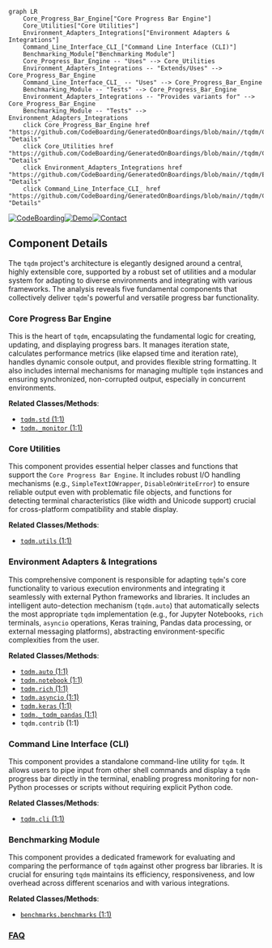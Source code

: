 ```mermaid
graph LR
    Core_Progress_Bar_Engine["Core Progress Bar Engine"]
    Core_Utilities["Core Utilities"]
    Environment_Adapters_Integrations["Environment Adapters & Integrations"]
    Command_Line_Interface_CLI_["Command Line Interface (CLI)"]
    Benchmarking_Module["Benchmarking Module"]
    Core_Progress_Bar_Engine -- "Uses" --> Core_Utilities
    Environment_Adapters_Integrations -- "Extends/Uses" --> Core_Progress_Bar_Engine
    Command_Line_Interface_CLI_ -- "Uses" --> Core_Progress_Bar_Engine
    Benchmarking_Module -- "Tests" --> Core_Progress_Bar_Engine
    Environment_Adapters_Integrations -- "Provides variants for" --> Core_Progress_Bar_Engine
    Benchmarking_Module -- "Tests" --> Environment_Adapters_Integrations
    click Core_Progress_Bar_Engine href "https://github.com/CodeBoarding/GeneratedOnBoardings/blob/main//tqdm/Core_Progress_Bar_Engine.md" "Details"
    click Core_Utilities href "https://github.com/CodeBoarding/GeneratedOnBoardings/blob/main//tqdm/Core_Utilities.md" "Details"
    click Environment_Adapters_Integrations href "https://github.com/CodeBoarding/GeneratedOnBoardings/blob/main//tqdm/Environment_Adapters_Integrations.md" "Details"
    click Command_Line_Interface_CLI_ href "https://github.com/CodeBoarding/GeneratedOnBoardings/blob/main//tqdm/Command_Line_Interface_CLI_.md" "Details"
```
[![CodeBoarding](https://img.shields.io/badge/Generated%20by-CodeBoarding-9cf?style=flat-square)](https://github.com/CodeBoarding/CodeBoarding)[![Demo](https://img.shields.io/badge/Try%20our-Demo-blue?style=flat-square)](https://www.codeboarding.org/demo)[![Contact](https://img.shields.io/badge/Contact%20us%20-%20contact@codeboarding.org-lightgrey?style=flat-square)](mailto:contact@codeboarding.org)

## Component Details

The `tqdm` project's architecture is elegantly designed around a central, highly extensible core, supported by a robust set of utilities and a modular system for adapting to diverse environments and integrating with various frameworks. The analysis reveals five fundamental components that collectively deliver `tqdm`'s powerful and versatile progress bar functionality.

### Core Progress Bar Engine
This is the heart of `tqdm`, encapsulating the fundamental logic for creating, updating, and displaying progress bars. It manages iteration state, calculates performance metrics (like elapsed time and iteration rate), handles dynamic console output, and provides flexible string formatting. It also includes internal mechanisms for managing multiple `tqdm` instances and ensuring synchronized, non-corrupted output, especially in concurrent environments.


**Related Classes/Methods**:

- <a href="https://github.com/tqdm/tqdm/blob/master/tqdm/std.py#L1-L1" target="_blank" rel="noopener noreferrer">`tqdm.std` (1:1)</a>
- <a href="https://github.com/tqdm/tqdm/blob/master/tqdm/_monitor.py#L1-L1" target="_blank" rel="noopener noreferrer">`tqdm._monitor` (1:1)</a>


### Core Utilities
This component provides essential helper classes and functions that support the `Core Progress Bar Engine`. It includes robust I/O handling mechanisms (e.g., `SimpleTextIOWrapper`, `DisableOnWriteError`) to ensure reliable output even with problematic file objects, and functions for detecting terminal characteristics (like width and Unicode support) crucial for cross-platform compatibility and stable display.


**Related Classes/Methods**:

- <a href="https://github.com/tqdm/tqdm/blob/master/tqdm/utils.py#L1-L1" target="_blank" rel="noopener noreferrer">`tqdm.utils` (1:1)</a>


### Environment Adapters & Integrations
This comprehensive component is responsible for adapting `tqdm`'s core functionality to various execution environments and integrating it seamlessly with external Python frameworks and libraries. It includes an intelligent auto-detection mechanism (`tqdm.auto`) that automatically selects the most appropriate `tqdm` implementation (e.g., for Jupyter Notebooks, `rich` terminals, `asyncio` operations, Keras training, Pandas data processing, or external messaging platforms), abstracting environment-specific complexities from the user.


**Related Classes/Methods**:

- <a href="https://github.com/tqdm/tqdm/blob/master/tqdm/auto.py#L1-L1" target="_blank" rel="noopener noreferrer">`tqdm.auto` (1:1)</a>
- <a href="https://github.com/tqdm/tqdm/blob/master/tqdm/notebook.py#L1-L1" target="_blank" rel="noopener noreferrer">`tqdm.notebook` (1:1)</a>
- <a href="https://github.com/tqdm/tqdm/blob/master/tqdm/rich.py#L1-L1" target="_blank" rel="noopener noreferrer">`tqdm.rich` (1:1)</a>
- <a href="https://github.com/tqdm/tqdm/blob/master/tqdm/asyncio.py#L1-L1" target="_blank" rel="noopener noreferrer">`tqdm.asyncio` (1:1)</a>
- <a href="https://github.com/tqdm/tqdm/blob/master/tqdm/keras.py#L1-L1" target="_blank" rel="noopener noreferrer">`tqdm.keras` (1:1)</a>
- <a href="https://github.com/tqdm/tqdm/blob/master/tqdm/_tqdm_pandas.py#L1-L1" target="_blank" rel="noopener noreferrer">`tqdm._tqdm_pandas` (1:1)</a>
- `tqdm.contrib` (1:1)


### Command Line Interface (CLI)
This component provides a standalone command-line utility for `tqdm`. It allows users to pipe input from other shell commands and display a `tqdm` progress bar directly in the terminal, enabling progress monitoring for non-Python processes or scripts without requiring explicit Python code.


**Related Classes/Methods**:

- <a href="https://github.com/tqdm/tqdm/blob/master/tqdm/cli.py#L1-L1" target="_blank" rel="noopener noreferrer">`tqdm.cli` (1:1)</a>


### Benchmarking Module
This component provides a dedicated framework for evaluating and comparing the performance of `tqdm` against other progress bar libraries. It is crucial for ensuring `tqdm` maintains its efficiency, responsiveness, and low overhead across different scenarios and with various integrations.


**Related Classes/Methods**:

- <a href="https://github.com/tqdm/tqdm/blob/master/benchmarks/benchmarks.py#L1-L1" target="_blank" rel="noopener noreferrer">`benchmarks.benchmarks` (1:1)</a>




### [FAQ](https://github.com/CodeBoarding/GeneratedOnBoardings/tree/main?tab=readme-ov-file#faq)